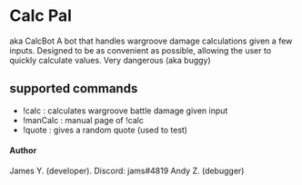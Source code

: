 # Calc Pal
aka CalcBot
A bot that handles wargroove damage calculations given a few inputs. 
Designed to be as convenient as possible, allowing the user to quickly calculate values.
Very dangerous (aka buggy)

## supported commands
- !calc : calculates wargroove battle damage given input
- !manCalc : manual page of !calc
- !quote : gives a random quote (used to test)

#### Author
James Y. (developer). Discord: jams#4819
Andy Z. (debugger)
